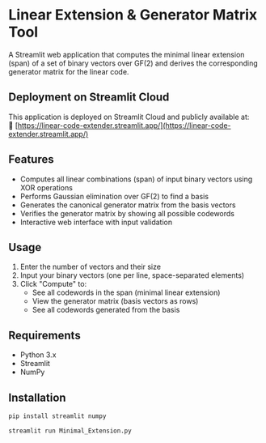 # Linear Extension & Generator Matrix Tool

A Streamlit web application that computes the minimal linear extension (span) of a set of binary vectors over GF(2) and derives the corresponding generator matrix for the linear code.

## Deployment on Streamlit Cloud

This application is deployed on Streamlit Cloud and publicly available at:  
🔗 [https://linear-code-extender.streamlit.app/](https://linear-code-extender.streamlit.app/)

## Features

- Computes all linear combinations (span) of input binary vectors using XOR operations
- Performs Gaussian elimination over GF(2) to find a basis
- Generates the canonical generator matrix from the basis vectors
- Verifies the generator matrix by showing all possible codewords
- Interactive web interface with input validation

## Usage

1. Enter the number of vectors and their size
2. Input your binary vectors (one per line, space-separated elements)
3. Click "Compute" to:
   - See all codewords in the span (minimal linear extension)
   - View the generator matrix (basis vectors as rows)
   - See all codewords generated from the basis

## Requirements

- Python 3.x
- Streamlit
- NumPy

## Installation

```bash
pip install streamlit numpy

streamlit run Minimal_Extension.py
